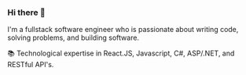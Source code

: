 ### Hi there 👋

I'm a fullstack software engineer who is passionate about writing code, solving problems, and building software.

📚 Technological expertise in React.JS, Javascript, C#, ASP/.NET, and RESTful API's.
